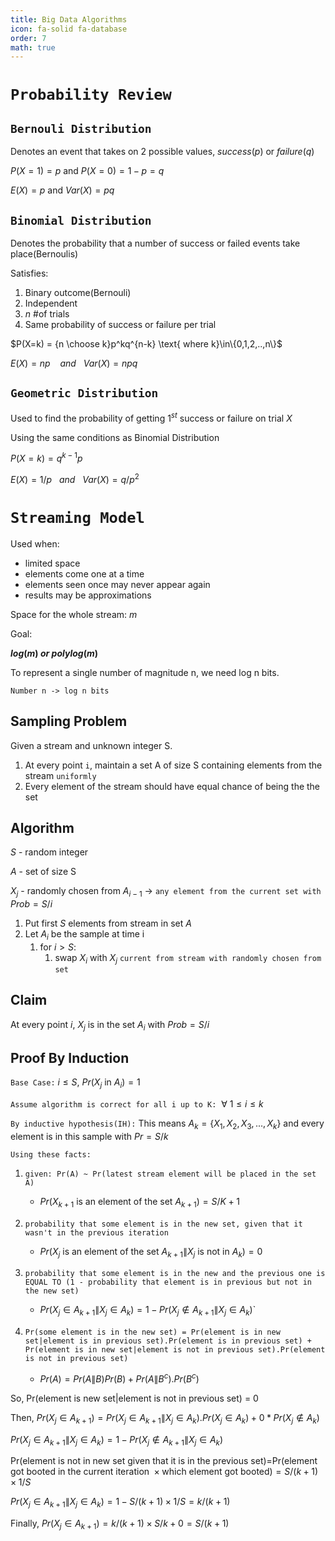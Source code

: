 ```yaml
---
title: Big Data Algorithms
icon: fa-solid fa-database
order: 7
math: true
---
```


# `Probability Review`

## `Bernouli Distribution`

Denotes an event that takes on 2 possible values, $success(p)$ or $failure(q)$

$P(X=1)=p \text{ \ \ \ \ and\  \ \ \ } P(X=0)=1-p=q$

$E(X)=p \text{\ \ \ and\ \ \ }Var(X)=pq$

## `Binomial Distribution`

Denotes the probability that a number of success or failed events take place(Bernoulis)

Satisfies:
1. Binary outcome(Bernouli)
2. Independent
3. $n \text{ \# of trials}$
4. Same probability of success or failure per trial

$P(X=k) = {n \choose k}p^kq^{n-k} \text{ where k}\in\{0,1,2,..,n\}$

$E(X)=np \ \ \ \ and\ \ \ Var(X)=npq$

## `Geometric Distribution`

Used to find the probability of getting $1^{st}$ success or failure on trial $X$

Using the same conditions as Binomial Distribution

$P(X=k) = q^{k-1}p$

$E(X)=1/p \ \ \ and\ \ \ Var(X)=q/p^2$



# `Streaming Model`

Used when:

* limited space
* elements come one at a time
* elements seen once may never appear again
* results may be approximations

Space for the whole stream: $m$

Goal:

**$log(m) \ or \ polylog(m)$**

To represent a single number of magnitude n, we need log n bits.

`Number n -> log n bits`

## Sampling Problem

Given a stream and unknown integer S.

1. At every point `i`, maintain a set A of size S containing elements from the stream `uniformly`
2. Every element of the stream should have equal chance of being the the set

## Algorithm
$S$ - random integer

$A$ - set of size S

$X_j$ - randomly chosen from $A_{i-1}$ →  `any element from the current set with` $Prob=S/i$ 

1. Put first $S$ elements from stream in set $A$
2. Let $A_i$ be the sample at time i
    1. for $i>S:$ 
       1. swap $X_i$ with $X_j$ `current from stream with randomly chosen from set`

## Claim 

At every point $i$, $X_j$ is in the set $A_i$ with $Prob=S/i$ 

## Proof By Induction

`Base Case:` $i \leq S,\  Pr(X_j \text{ in } A_i)= 1$

`Assume algorithm is correct for all i up to K:` $\ \forall \ 1\leq i\leq k$

`By inductive hypothesis(IH):` This means $A_k=\{X_1, X_2, X_3, ... , X_k\}$ and every element is in this sample with $Pr = S/k$ 

`Using these facts: ` 

1. `given: Pr(A) ~ Pr(latest stream element will be placed in the set A)`
   * $Pr(X_{k+1} \text{ is an element of the set }A_{k+1})=S/K+1$

2. `probability that some element is in the new set, given that it wasn't in the previous iteration`
    * $Pr(X_j \text{ is an element of the set } A_{k+1}\| X_j\text{ is not in }A_k)=0$

3. `probability that some element is in the new and the previous one is EQUAL TO (1 - probability that element is in previous but not in the new set)`
   * $Pr(X_j \in A_{k+1} \| X_j \in A_k) = 1 - Pr(X_j \notin A_{k+1} \| X_j \in A_k)$`

4. `Pr(some element is in the new set) = Pr(element is in new set|element is in previous set).Pr(element is in previous set) + Pr(element is in new set|element is not in previous set).Pr(element is not in previous set)`
   * $Pr(A) = Pr(A\|B) Pr(B) + Pr(A\|B^c).Pr(B^c)$

So, $\text{Pr(element is new set|element is not in previous set) = 0}$

Then, $Pr(X_j \in A_{k+1} ) = Pr(X_j \in A_{k+1}\|X_j \in A_k).Pr(X_j \in A_k) + 0*Pr(X_j \notin A_k)$


$Pr(X_j\in A_{k+1}\| X_j \in A_k) = 1-Pr(X_j \notin A_{k+1}\|X_j\in A_k)$

$\text{Pr(element is not in new set given that it is in the previous set)=Pr(element got booted in the current iteration }\times \text{which element got booted)} = S/(k+1) \times 1/S$

$Pr(X_j \in A_{k+1} \| X_j \in A_k) = 1-S/(k+1) \times 1/S = k/(k+1)$

Finally, $Pr(X_j \in A_{k+1} ) = k/(k+1) \times S/k + 0 = S/(k+1)$


